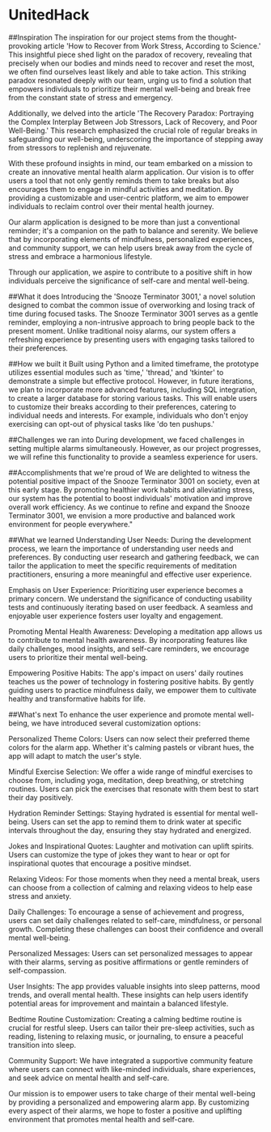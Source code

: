 # UnitedHack
##Inspiration
The inspiration for our project stems from the thought-provoking article 'How to Recover from Work Stress, According to Science.' This insightful piece shed light on the paradox of recovery, revealing that precisely when our bodies and minds need to recover and reset the most, we often find ourselves least likely and able to take action. This striking paradox resonated deeply with our team, urging us to find a solution that empowers individuals to prioritize their mental well-being and break free from the constant state of stress and emergency.

Additionally, we delved into the article 'The Recovery Paradox: Portraying the Complex Interplay Between Job Stressors, Lack of Recovery, and Poor Well-Being.' This research emphasized the crucial role of regular breaks in safeguarding our well-being, underscoring the importance of stepping away from stressors to replenish and rejuvenate.

With these profound insights in mind, our team embarked on a mission to create an innovative mental health alarm application. Our vision is to offer users a tool that not only gently reminds them to take breaks but also encourages them to engage in mindful activities and meditation. By providing a customizable and user-centric platform, we aim to empower individuals to reclaim control over their mental health journey.

Our alarm application is designed to be more than just a conventional reminder; it's a companion on the path to balance and serenity. We believe that by incorporating elements of mindfulness, personalized experiences, and community support, we can help users break away from the cycle of stress and embrace a harmonious lifestyle.

Through our application, we aspire to contribute to a positive shift in how individuals perceive the significance of self-care and mental well-being.

##What it does
Introducing the 'Snooze Terminator 3001,' a novel solution designed to combat the common issue of overworking and losing track of time during focused tasks. The Snooze Terminator 3001 serves as a gentle reminder, employing a non-intrusive approach to bring people back to the present moment. Unlike traditional noisy alarms, our system offers a refreshing experience by presenting users with engaging tasks tailored to their preferences.

##How we built it
Built using Python and a limited timeframe, the prototype utilizes essential modules such as 'time,' 'thread,' and 'tkinter' to demonstrate a simple but effective protocol. However, in future iterations, we plan to incorporate more advanced features, including SQL integration, to create a larger database for storing various tasks. This will enable users to customize their breaks according to their preferences, catering to individual needs and interests. For example, individuals who don't enjoy exercising can opt-out of physical tasks like 'do ten pushups.'

##Challenges we ran into
During development, we faced challenges in setting multiple alarms simultaneously. However, as our project progresses, we will refine this functionality to provide a seamless experience for users.

##Accomplishments that we're proud of
We are delighted to witness the potential positive impact of the Snooze Terminator 3001 on society, even at this early stage. By promoting healthier work habits and alleviating stress, our system has the potential to boost individuals' motivation and improve overall work efficiency. As we continue to refine and expand the Snooze Terminator 3001, we envision a more productive and balanced work environment for people everywhere."

##What we learned
Understanding User Needs: During the development process, we learn the importance of understanding user needs and preferences. By conducting user research and gathering feedback, we can tailor the application to meet the specific requirements of meditation practitioners, ensuring a more meaningful and effective user experience.

Emphasis on User Experience: Prioritizing user experience becomes a primary concern. We understand the significance of conducting usability tests and continuously iterating based on user feedback. A seamless and enjoyable user experience fosters user loyalty and engagement.

Promoting Mental Health Awareness: Developing a meditation app allows us to contribute to mental health awareness. By incorporating features like daily challenges, mood insights, and self-care reminders, we encourage users to prioritize their mental well-being.

Empowering Positive Habits: The app's impact on users' daily routines teaches us the power of technology in fostering positive habits. By gently guiding users to practice mindfulness daily, we empower them to cultivate healthy and transformative habits for life.

##What's next
To enhance the user experience and promote mental well-being, we have introduced several customization options:

Personalized Theme Colors: Users can now select their preferred theme colors for the alarm app. Whether it's calming pastels or vibrant hues, the app will adapt to match the user's style.

Mindful Exercise Selection: We offer a wide range of mindful exercises to choose from, including yoga, meditation, deep breathing, or stretching routines. Users can pick the exercises that resonate with them best to start their day positively.

Hydration Reminder Settings: Staying hydrated is essential for mental well-being. Users can set the app to remind them to drink water at specific intervals throughout the day, ensuring they stay hydrated and energized.

Jokes and Inspirational Quotes: Laughter and motivation can uplift spirits. Users can customize the type of jokes they want to hear or opt for inspirational quotes that encourage a positive mindset.

Relaxing Videos: For those moments when they need a mental break, users can choose from a collection of calming and relaxing videos to help ease stress and anxiety.

Daily Challenges: To encourage a sense of achievement and progress, users can set daily challenges related to self-care, mindfulness, or personal growth. Completing these challenges can boost their confidence and overall mental well-being.

Personalized Messages: Users can set personalized messages to appear with their alarms, serving as positive affirmations or gentle reminders of self-compassion.

User Insights: The app provides valuable insights into sleep patterns, mood trends, and overall mental health. These insights can help users identify potential areas for improvement and maintain a balanced lifestyle.

Bedtime Routine Customization: Creating a calming bedtime routine is crucial for restful sleep. Users can tailor their pre-sleep activities, such as reading, listening to relaxing music, or journaling, to ensure a peaceful transition into sleep.

Community Support: We have integrated a supportive community feature where users can connect with like-minded individuals, share experiences, and seek advice on mental health and self-care.

Our mission is to empower users to take charge of their mental well-being by providing a personalized and empowering alarm app. By customizing every aspect of their alarms, we hope to foster a positive and uplifting environment that promotes mental health and self-care.
